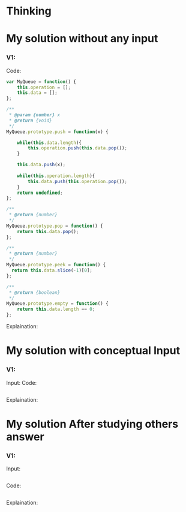 # Thinking



# My solution without any input

### V1:
Code:
```js
var MyQueue = function() {
    this.operation = [];
    this.data = [];
};

/** 
 * @param {number} x
 * @return {void}
 */
MyQueue.prototype.push = function(x) {

    while(this.data.length){
        this.operation.push(this.data.pop());
    }

    this.data.push(x);
    
    while(this.operation.length){
        this.data.push(this.operation.pop());
    }
    return undefined;
};

/**
 * @return {number}
 */
MyQueue.prototype.pop = function() {
    return this.data.pop();
};

/**
 * @return {number}
 */
MyQueue.prototype.peek = function() {
  return this.data.slice(-1)[0];
};

/**
 * @return {boolean}
 */
MyQueue.prototype.empty = function() {
    return this.data.length == 0;
};

```
Explaination:

# My solution with conceptual Input

### V1: 
Input:
Code:
```js

```
Explaination:

# My solution After studying others answer

### V1: 
Input:
```js

```
Code:
```js

```
Explaination: